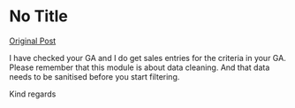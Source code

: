 # No Title

[Original Post](https://discourse.onlinedegree.iitm.ac.in/t/166576/61)

<p>I have checked your GA and I do get sales entries for the criteria in your GA.<br>
Please remember that this module is about data cleaning. And that data needs to be sanitised before you start filtering.</p>
<p>Kind regards</p>